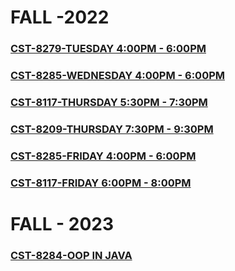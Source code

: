 # FALL -2022

### [CST-8279-TUESDAY 4:00PM - 6:00PM](https://github.com/QasimTalkin/AlgonquinCollege-Live_Code_Repo/tree/main/fall2022/CST8279-TUE)

### [CST-8285-WEDNESDAY 4:00PM - 6:00PM](https://github.com/QasimTalkin/AlgonquinCollege-Live_Code_Repo/tree/main/fall2022/CST8285-WED)

### [CST-8117-THURSDAY 5:30PM - 7:30PM](https://github.com/QasimTalkin/AlgonquinCollege-Live_Code_Repo/tree/main/fall2022/CST8117-THU)

### [CST-8209-THURSDAY 7:30PM - 9:30PM](https://github.com/QasimTalkin/AlgonquinCollege-Live_Code_Repo/tree/main/fall2022/CST8209-THU)


### [CST-8285-FRIDAY 4:00PM - 6:00PM](https://github.com/QasimTalkin/AlgonquinCollege-Live_Code_Repo/tree/main/fall2022/CST8285-FRI)


### [CST-8117-FRIDAY 6:00PM - 8:00PM](https://github.com/QasimTalkin/AlgonquinCollege-Live_Code_Repo/tree/main/fall2022/CST8117-FRI)




# FALL - 2023

### [CST-8284-OOP IN JAVA](https://github.com/QasimTalkin/AlgonquinCollege-Live_Code_Repo/tree/main/fall2022/CST8284)
